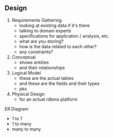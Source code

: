 ## Design
1. Requirements Gathering
	* looking at existing data if it's there
	* talking to domain experts
	* specifications for application / analysis, etc.
	* what are you storing?
	* how is the data related to each other?
	* any constraints?
2. Conceptual
	* shows entities
	* and their relationships
3. Logical Model
	* these are the actual tables
	* and these are the fields and their types
	* pks
4. Physical Design
	* for an actual rdbms platform


ER Diagram

* 1 to 1
* 1 to many
* many to many





















